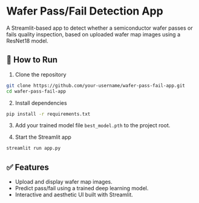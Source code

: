 # Wafer Pass/Fail Detection App

A Streamlit-based app to detect whether a semiconductor wafer passes or fails quality inspection, based on uploaded wafer map images using a ResNet18 model.

## 🧪 How to Run

1. Clone the repository
```bash
git clone https://github.com/your-username/wafer-pass-fail-app.git
cd wafer-pass-fail-app
```

2. Install dependencies
```bash
pip install -r requirements.txt
```

3. Add your trained model file `best_model.pth` to the project root.

4. Start the Streamlit app
```bash
streamlit run app.py
```

## ✅ Features

- Upload and display wafer map images.
- Predict pass/fail using a trained deep learning model.
- Interactive and aesthetic UI built with Streamlit.